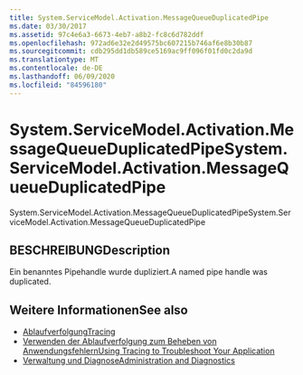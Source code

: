 ```yaml
---
title: System.ServiceModel.Activation.MessageQueueDuplicatedPipe
ms.date: 03/30/2017
ms.assetid: 97c4e6a3-6673-4eb7-a8b2-fc8c6d782ddf
ms.openlocfilehash: 972ad6e32e2d49575bc607215b746af6e8b30b87
ms.sourcegitcommit: cdb295dd1db589ce5169ac9ff096f01fd0c2da9d
ms.translationtype: MT
ms.contentlocale: de-DE
ms.lasthandoff: 06/09/2020
ms.locfileid: "84596180"
---
```

# <a name="systemservicemodelactivationmessagequeueduplicatedpipe"></a><span data-ttu-id="fdaf1-102">System.ServiceModel.Activation.MessageQueueDuplicatedPipe</span><span class="sxs-lookup"><span data-stu-id="fdaf1-102">System.ServiceModel.Activation.MessageQueueDuplicatedPipe</span></span>
<span data-ttu-id="fdaf1-103">System.ServiceModel.Activation.MessageQueueDuplicatedPipe</span><span class="sxs-lookup"><span data-stu-id="fdaf1-103">System.ServiceModel.Activation.MessageQueueDuplicatedPipe</span></span>  
  
## <a name="description"></a><span data-ttu-id="fdaf1-104">BESCHREIBUNG</span><span class="sxs-lookup"><span data-stu-id="fdaf1-104">Description</span></span>  
 <span data-ttu-id="fdaf1-105">Ein benanntes Pipehandle wurde dupliziert.</span><span class="sxs-lookup"><span data-stu-id="fdaf1-105">A named pipe handle was duplicated.</span></span>  
  
## <a name="see-also"></a><span data-ttu-id="fdaf1-106">Weitere Informationen</span><span class="sxs-lookup"><span data-stu-id="fdaf1-106">See also</span></span>

- [<span data-ttu-id="fdaf1-107">Ablaufverfolgung</span><span class="sxs-lookup"><span data-stu-id="fdaf1-107">Tracing</span></span>](index.md)
- [<span data-ttu-id="fdaf1-108">Verwenden der Ablaufverfolgung zum Beheben von Anwendungsfehlern</span><span class="sxs-lookup"><span data-stu-id="fdaf1-108">Using Tracing to Troubleshoot Your Application</span></span>](using-tracing-to-troubleshoot-your-application.md)
- [<span data-ttu-id="fdaf1-109">Verwaltung und Diagnose</span><span class="sxs-lookup"><span data-stu-id="fdaf1-109">Administration and Diagnostics</span></span>](../index.md)
